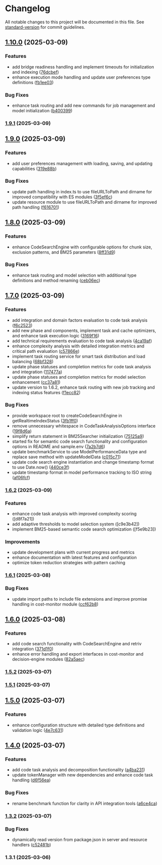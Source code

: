 # Changelog

All notable changes to this project will be documented in this file. See [standard-version](https://github.com/conventional-changelog/standard-version) for commit guidelines.

## [1.10.0](https://github.com/Heratiki/locallama-mcp/compare/v1.9.1...v1.10.0) (2025-03-09)


### Features

* add bridge readiness handling and implement timeouts for initialization and indexing ([76dcbef](https://github.com/Heratiki/locallama-mcp/commit/76dcbefa29c9cb2e8ca29f34901dd37406b46b6c))
* enhance execution mode handling and update user preferences type definitions ([fb1ee03](https://github.com/Heratiki/locallama-mcp/commit/fb1ee03585956d9a37ad56c3e49eb92674801606))


### Bug Fixes

* enhance task routing and add new commands for job management and model initialization ([b400399](https://github.com/Heratiki/locallama-mcp/commit/b4003996e88fb598b935abd8b7d7491882bc9e3e))

### [1.9.1](https://github.com/Heratiki/locallama-mcp/compare/v1.9.0...v1.9.1) (2025-03-09)

## [1.9.0](https://github.com/Heratiki/locallama-mcp/compare/v1.8.0...v1.9.0) (2025-03-09)


### Features

* add user preferences management with loading, saving, and updating capabilities ([319e88b](https://github.com/Heratiki/locallama-mcp/commit/319e88b99f5440af3761d3dc0bbf19dc3eb69c81))


### Bug Fixes

* update path handling in index.ts to use fileURLToPath and dirname for improved compatibility with ES modules ([3f5ef6c](https://github.com/Heratiki/locallama-mcp/commit/3f5ef6c6ee764e4b10bbb33de3b924360e3a5730))
* update resource module to use fileURLToPath and dirname for improved path handling ([f616701](https://github.com/Heratiki/locallama-mcp/commit/f616701cca13b2a58a0150cd3a69092d0c5deb0c))

## [1.8.0](https://github.com/Heratiki/locallama-mcp/compare/v1.7.0...v1.8.0) (2025-03-09)


### Features

* enhance CodeSearchEngine with configurable options for chunk size, exclusion patterns, and BM25 parameters ([8ff31d9](https://github.com/Heratiki/locallama-mcp/commit/8ff31d96ea00734fdc473aa9ece802f8dd64ceef))


### Bug Fixes

* enhance task routing and model selection with additional type definitions and method renaming ([ceb06ec](https://github.com/Heratiki/locallama-mcp/commit/ceb06ec04d4e8d92fb3a9998f57af8e8af7e9f76))

## [1.7.0](https://github.com/Heratiki/locallama-mcp/compare/v1.6.1...v1.7.0) (2025-03-09)


### Features

* add integration and domain factors evaluation to code task analysis ([f6c2523](https://github.com/Heratiki/locallama-mcp/commit/f6c2523a1b58635cdba485e9d8fc2a7d8c127b03))
* add new phase and components, implement task and cache optimizers, and enhance task execution logic ([3169f16](https://github.com/Heratiki/locallama-mcp/commit/3169f1677d4968281a3d2f234d09de3401bbb8c3))
* add technical requirements evaluation to code task analysis ([4ca19af](https://github.com/Heratiki/locallama-mcp/commit/4ca19af23c42b58d69ad42265f79b369333a5607))
* enhance complexity analysis with detailed integration metrics and critical path evaluation ([c57866e](https://github.com/Heratiki/locallama-mcp/commit/c57866ee46f7ec525c4dac6a748a76fc90a6da58))
* implement task routing service for smart task distribution and load balancing ([68bf328](https://github.com/Heratiki/locallama-mcp/commit/68bf328644c1738fdf70b88cf350c8ba7ef150e3))
* update phase statuses and completion metrics for code task analysis and integration ([117477a](https://github.com/Heratiki/locallama-mcp/commit/117477a822f70c120c3b29185e6dc9d85c8bd539))
* update phase statuses and completion metrics for model selection enhancement ([cc37a81](https://github.com/Heratiki/locallama-mcp/commit/cc37a81453f39b6555094a6bd7241523df1da708))
* update version to 1.6.2, enhance task routing with new job tracking and indexing status features ([f1ecc82](https://github.com/Heratiki/locallama-mcp/commit/f1ecc828c1491a8ab5187a054180d669447ade56))


### Bug Fixes

* provide workspace root to createCodeSearchEngine in getRealtimeIndexStatus ([3fb1ff0](https://github.com/Heratiki/locallama-mcp/commit/3fb1ff08d368ee6946de7af518851167ab391c29))
* remove unnecessary whitespace in CodeTaskAnalysisOptions interface ([19f8d6a](https://github.com/Heratiki/locallama-mcp/commit/19f8d6a993e6a71b8839956fcdadae3a849ef1d7))
* simplify return statement in BM25Searcher initialization ([75125a9](https://github.com/Heratiki/locallama-mcp/commit/75125a9ee2280289b0850cba26bc152224405163))
* started fix for semantic code search functionality and configuration options in README and sample.env ([7a2b7d6](https://github.com/Heratiki/locallama-mcp/commit/7a2b7d65367bc971d04fe8ad3161059d224a0f28))
* update benchmarkService to use ModelPerformanceData type and replace save method with updateModelData ([c015c71](https://github.com/Heratiki/locallama-mcp/commit/c015c71d19735cc3a56d8cb253a55c83ba95682c))
* update code search engine instantiation and change timestamp format to use Date.now() ([440ce3f](https://github.com/Heratiki/locallama-mcp/commit/440ce3fb44b6698d96edca27b236b8db06bd1601))
* update timestamp format in model performance tracking to ISO string ([af06fcf](https://github.com/Heratiki/locallama-mcp/commit/af06fcf15ffb6dcd7943ee9dbe507c28c22269c4))

### [1.6.2](https://github.com/Heratiki/locallama-mcp/compare/v1.6.1...v1.6.2) (2025-03-09)

### Features
* enhance code task analysis with improved complexity scoring ([d8f7a21])
* add adaptive thresholds to model selection system ([c9e3b42])
* implement BM25-based semantic code search optimization ([f5e9b23])

### Improvements
* update development plans with current progress and metrics
* enhance documentation with latest features and configuration
* optimize token reduction strategies with pattern caching

### [1.6.1](https://github.com/Heratiki/locallama-mcp/compare/v1.6.0...v1.6.1) (2025-03-08)

### Bug Fixes

* update import paths to include file extensions and improve promise handling in cost-monitor module ([ccf62b8](https://github.com/Heratiki/locallama-mcp/commit/ccf62b8f1f8827867fed5a9cb0c8d6675015665d))

## [1.6.0](https://github.com/Heratiki/locallama-mcp/compare/v1.5.2...v1.6.0) (2025-03-08)


### Features

* add code search functionality with CodeSearchEngine and retriv integration ([371d1f0](https://github.com/Heratiki/locallama-mcp/commit/371d1f06f68a9066a721ae40b2e1b9f1912ae9f4))
* enhance error handling and export interfaces in cost-monitor and decision-engine modules ([82a5aec](https://github.com/Heratiki/locallama-mcp/commit/82a5aec568c0fc9365f3c6be969a272abad0a425))

### [1.5.2](https://github.com/Heratiki/locallama-mcp/compare/v1.5.1...v1.5.2) (2025-03-07)

### [1.5.1](https://github.com/Heratiki/locallama-mcp/compare/v1.5.0...v1.5.1) (2025-03-07)

## [1.5.0](https://github.com/Heratiki/locallama-mcp/compare/v1.4.0...v1.5.0) (2025-03-07)


### Features

* enhance configuration structure with detailed type definitions and validation logic ([4e7c631](https://github.com/Heratiki/locallama-mcp/commit/4e7c631e15c51804b2e2357109ae4cc2cdcb49c2))

## [1.4.0](https://github.com/Heratiki/locallama-mcp/compare/v1.3.2...v1.4.0) (2025-03-07)


### Features

* add code task analysis and decomposition functionality ([a4ba231](https://github.com/Heratiki/locallama-mcp/commit/a4ba2314dede02c9c63ea9fdde57f5f038e59172))
* update tokenManager with new dependencies and enhance code task handling ([d6f56ea](https://github.com/Heratiki/locallama-mcp/commit/d6f56ea65005da8ff41c3897643548b8fabdae74))


### Bug Fixes

* rename benchmark function for clarity in API integration tools ([a6ce4ca](https://github.com/Heratiki/locallama-mcp/commit/a6ce4cafc6781588134dad50ee937e7650ca417b))

### [1.3.2](https://github.com/Heratiki/locallama-mcp/compare/v1.3.1...v1.3.2) (2025-03-07)


### Bug Fixes

* dynamically read version from package.json in server and resource handlers ([c52481b](https://github.com/Heratiki/locallama-mcp/commit/c52481b28b87156969126f9cd4d9b5a75fd2ad79))

### 1.3.1 (2025-03-06)
